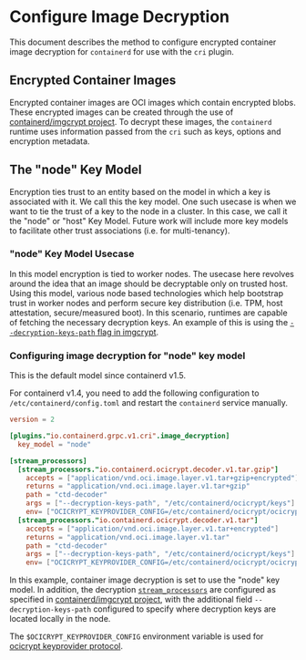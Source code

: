 # Configure Image Decryption
This document describes the method to configure encrypted container image decryption for `containerd` for use with the `cri` plugin.

## Encrypted Container Images

Encrypted container images are OCI images which contain encrypted blobs. These encrypted images can be created through the use of [containerd/imgcrypt project](https://github.com/containerd/imgcrypt). To decrypt these images, the `containerd` runtime uses information passed from the `cri` such as keys, options and encryption metadata.

## The "node" Key Model

Encryption ties trust to an entity based on the model in which a key is associated with it. We call this the key model. One such usecase is when we want to tie the trust of a key to the node in a cluster. In this case, we call it the "node" or "host" Key Model. Future work will include more key models to facilitate other trust associations (i.e. for multi-tenancy).

### "node" Key Model Usecase

In this model encryption is tied to worker nodes. The usecase here revolves around the idea that an image should be decryptable only on trusted host. Using this model, various node based technologies which help bootstrap trust in worker nodes and perform secure key distribution (i.e. TPM, host attestation, secure/measured boot). In this scenario, runtimes are capable of fetching the necessary decryption keys. An example of this is using the [`--decryption-keys-path` flag in imgcrypt](https://github.com/containerd/imgcrypt).

### Configuring image decryption for "node" key model

This is the default model since containerd v1.5.

For containerd v1.4, you need to add the following configuration to `/etc/containerd/config.toml` and restart the `containerd` service manually.
```toml
version = 2

[plugins."io.containerd.grpc.v1.cri".image_decryption]
  key_model = "node"

[stream_processors]
  [stream_processors."io.containerd.ocicrypt.decoder.v1.tar.gzip"]
    accepts = ["application/vnd.oci.image.layer.v1.tar+gzip+encrypted"]
    returns = "application/vnd.oci.image.layer.v1.tar+gzip"
    path = "ctd-decoder"
    args = ["--decryption-keys-path", "/etc/containerd/ocicrypt/keys"]
    env= ["OCICRYPT_KEYPROVIDER_CONFIG=/etc/containerd/ocicrypt/ocicrypt_keyprovider.conf"]
  [stream_processors."io.containerd.ocicrypt.decoder.v1.tar"]
    accepts = ["application/vnd.oci.image.layer.v1.tar+encrypted"]
    returns = "application/vnd.oci.image.layer.v1.tar"
    path = "ctd-decoder"
    args = ["--decryption-keys-path", "/etc/containerd/ocicrypt/keys"]
    env= ["OCICRYPT_KEYPROVIDER_CONFIG=/etc/containerd/ocicrypt/ocicrypt_keyprovider.conf"]
```

In this example, container image decryption is set to use the "node" key model.
In addition, the decryption [`stream_processors`](https://github.com/containerd/containerd/blob/master/docs/stream_processors.md) are configured as specified in [containerd/imgcrypt project](https://github.com/containerd/imgcrypt), with the additional field `--decryption-keys-path` configured to specify where decryption keys are located locally in the node.

The `$OCICRYPT_KEYPROVIDER_CONFIG` environment variable is used for [ocicrypt keyprovider protocol](https://github.com/containers/ocicrypt/blob/main/docs/keyprovider.md).
